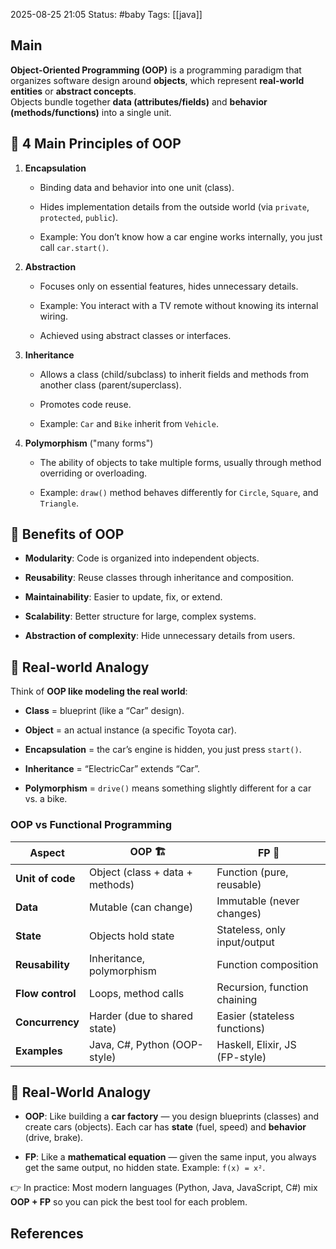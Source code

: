 2025-08-25 21:05
Status: #baby
Tags: [[java]]
## Main
**Object-Oriented Programming (OOP)** is a programming paradigm that organizes software design around **objects**, which represent **real-world entities** or **abstract concepts**.  
Objects bundle together **data (attributes/fields)** and **behavior (methods/functions)** into a single unit.

## 🔹 4 Main Principles of OOP

1. **Encapsulation**
    
    - Binding data and behavior into one unit (class).
        
    - Hides implementation details from the outside world (via `private`, `protected`, `public`).
        
    - Example: You don’t know how a car engine works internally, you just call `car.start()`.
        
2. **Abstraction**
    
    - Focuses only on essential features, hides unnecessary details.
        
    - Example: You interact with a TV remote without knowing its internal wiring.
        
    - Achieved using abstract classes or interfaces.
        
3. **Inheritance**
    
    - Allows a class (child/subclass) to inherit fields and methods from another class (parent/superclass).
        
    - Promotes code reuse.
        
    - Example: `Car` and `Bike` inherit from `Vehicle`.
        
4. **Polymorphism** ("many forms")
    
    - The ability of objects to take multiple forms, usually through method overriding or overloading.
        
    - Example: `draw()` method behaves differently for `Circle`, `Square`, and `Triangle`.


## 🔹 Benefits of OOP

- **Modularity**: Code is organized into independent objects.
    
- **Reusability**: Reuse classes through inheritance and composition.
    
- **Maintainability**: Easier to update, fix, or extend.
    
- **Scalability**: Better structure for large, complex systems.
    
- **Abstraction of complexity**: Hide unnecessary details from users.

## 🔹 Real-world Analogy

Think of **OOP like modeling the real world**:

- **Class** = blueprint (like a “Car” design).
    
- **Object** = an actual instance (a specific Toyota car).
    
- **Encapsulation** = the car’s engine is hidden, you just press `start()`.
    
- **Inheritance** = “ElectricCar” extends “Car”.
    
- **Polymorphism** = `drive()` means something slightly different for a car vs. a bike.


### OOP vs Functional Programming
|Aspect|OOP 🏗️|FP 🔢|
|---|---|---|
|**Unit of code**|Object (class + data + methods)|Function (pure, reusable)|
|**Data**|Mutable (can change)|Immutable (never changes)|
|**State**|Objects hold state|Stateless, only input/output|
|**Reusability**|Inheritance, polymorphism|Function composition|
|**Flow control**|Loops, method calls|Recursion, function chaining|
|**Concurrency**|Harder (due to shared state)|Easier (stateless functions)|
|**Examples**|Java, C#, Python (OOP-style)|Haskell, Elixir, JS (FP-style)|

## 🔹 Real-World Analogy

- **OOP**: Like building a **car factory** — you design blueprints (classes) and create cars (objects). Each car has **state** (fuel, speed) and **behavior** (drive, brake).
    
- **FP**: Like a **mathematical equation** — given the same input, you always get the same output, no hidden state. Example: `f(x) = x²`.

👉 In practice: Most modern languages (Python, Java, JavaScript, C#) mix **OOP + FP** so you can pick the best tool for each problem.




## References